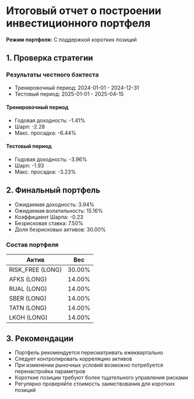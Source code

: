 # Итоговый отчет о построении инвестиционного портфеля

**Режим портфеля:** С поддержкой коротких позиций

## 1. Проверка стратегии
### Результаты честного бэктеста
* Тренировочный период: 2024-01-01 - 2024-12-31
* Тестовый период: 2025-01-01 - 2025-04-15

#### Тренировочный период
* Годовая доходность: -1.41%
* Шарп: -2.28
* Макс. просадка: -6.44%

#### Тестовый период
* Годовая доходность: -3.96%
* Шарп: -1.93
* Макс. просадка: -3.23%

## 2. Финальный портфель
* Ожидаемая доходность: 3.94%
* Ожидаемая волатильность: 15.16%
* Коэффициент Шарпа: -0.23
* Безрисковая ставка: 7.50%
* Доля безрисковых активов: 30.00%

### Состав портфеля
| Актив | Вес |
|-------|-----|
| RISK_FREE (LONG) | 30.00% |
| AFKS (LONG) | 14.00% |
| RUAL (LONG) | 14.00% |
| SBER (LONG) | 14.00% |
| TATN (LONG) | 14.00% |
| LKOH (LONG) | 14.00% |

## 3. Рекомендации
* Портфель рекомендуется пересматривать ежеквартально
* Следует контролировать корреляцию активов
* При изменении рыночных условий возможно потребуется перенастройка параметров
* Короткие позиции требуют более тщательного управления рисками
* Регулярно проверяйте стоимость заимствования для коротких позиций
